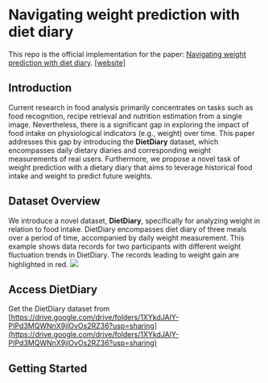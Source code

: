 # Navigating weight prediction with diet diary
This repo is the official implementation for the paper: [Navigating weight prediction with diet diary](https://www.arxiv.org/abs/2408.05445). [[website]](https://yxg1005.github.io/weight-prediction)

## Introduction
Current research in food analysis primarily concentrates on tasks such as food recognition, recipe retrieval and nutrition estimation from a single image. Nevertheless, there is a significant gap in exploring the impact of food intake on physiological indicators (e.g., weight) over time. This paper addresses this gap by introducing the **DietDiary** dataset, which encompasses daily dietary diaries and corresponding weight measurements of real users. Furthermore, we propose a novel task of weight prediction with a dietary diary that aims to leverage historical food intake and weight to predict future weights.

## Dataset Overview
We introduce a novel dataset, **DietDiary**, specifically for analyzing weight in relation to food intake. DietDiary encompasses diet diary of three meals over a period of time, accompanied by daily weight measurement. This example shows data records for two participants with different weight fluctuation trends in DietDiary. The records leading to weight gain are highlighted in red.
![](.//pics//dataset-example.png)

## Access DietDiary
Get the DietDiary dataset from [https://drive.google.com/drive/folders/1XYkdJAlY-PIPd3MQWNnX9jlOvOs2RZ36?usp=sharing](https://drive.google.com/drive/folders/1XYkdJAlY-PIPd3MQWNnX9jlOvOs2RZ36?usp=sharing)

## Getting Started

